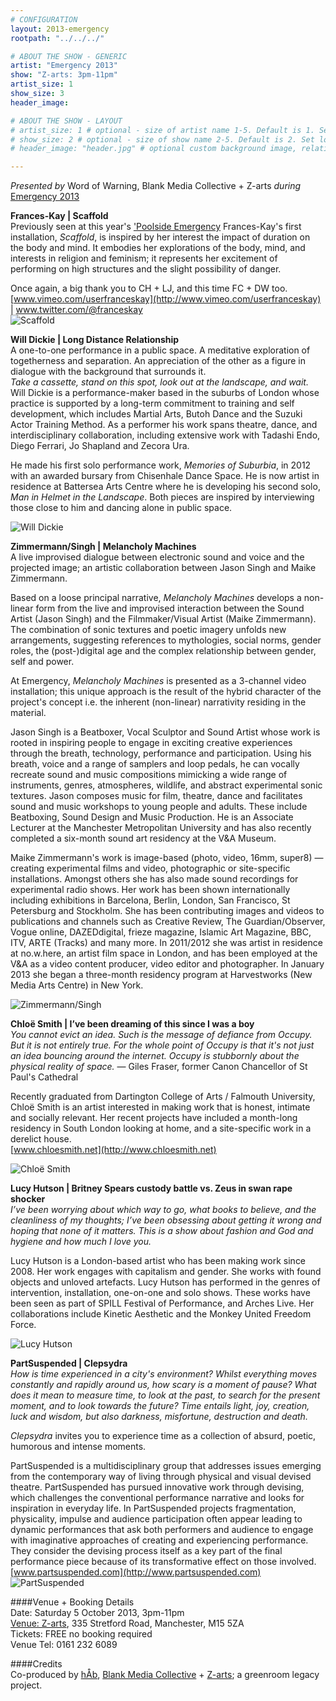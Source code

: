 ```yaml
---
# CONFIGURATION
layout: 2013-emergency
rootpath: "../../../"

# ABOUT THE SHOW - GENERIC
artist: "Emergency 2013"
show: "Z-arts: 3pm-11pm"
artist_size: 1
show_size: 3
header_image:

# ABOUT THE SHOW - LAYOUT
# artist_size: 1 # optional - size of artist name 1-5. Default is 1. Set longer names to lower values
# show_size: 2 # optional - size of show name 2-5. Default is 2. Set longer names to lower values
# header_image: "header.jpg" # optional custom background image, relative to current page

---
```

*Presented by* Word of Warning, Blank Media Collective + Z-arts *during* [Emergency 2013](/current/2013-emergency/index.html)    
        
**Frances-Kay | Scaffold**    
Previously seen at this year's ['Poolside Emergency](/archive/2013-poolside/durationala) Frances-Kay's first installation, *Scaffold*, is inspired by her interest the impact of duration on the body and mind. It embodies her explorations of the body,
mind, and interests in religion and feminism; it represents her excitement of performing on high structures and the slight possibility of danger.    

Once again, a big thank you to CH + LJ, and this time FC + DW too.    
[www.vimeo.com/userfranceskay](http://www.vimeo.com/userfranceskay) |
www.twitter.com/@franceskay    
![Scaffold](frances_kay.jpg)    

**Will Dickie | Long Distance Relationship**    
A one-to-one performance in a public space. A meditative exploration
of togetherness and separation. An appreciation of the other as a
figure in dialogue with the background that surrounds it.    
*Take a cassette, stand on this spot, look out at the landscape, and wait.*    
Will Dickie is a performance-maker based in the suburbs of London
whose practice is supported by a long-term commitment to training and
self development, which includes Martial Arts, Butoh Dance and the
Suzuki Actor Training Method. As a performer his work spans theatre,
dance, and interdisciplinary collaboration, including extensive work
with Tadashi Endo, Diego Ferrari, Jo Shapland and Zecora Ura.    

He made his first solo performance work, *Memories of Suburbia*, in
2012 with an awarded bursary from Chisenhale Dance Space. He is now
artist in residence at Battersea Arts Centre where he is developing
his second solo, *Man in Helmet in the Landscape*. Both pieces are
inspired by interviewing those close to him and dancing alone in
public space.    

![Will Dickie](will_dickie.jpg)    

**Zimmermann/Singh | Melancholy Machines**    
A live improvised dialogue between electronic sound and voice and the
projected image; an artistic collaboration between Jason Singh and
Maike Zimmermann.    

Based on a loose principal narrative, *Melancholy Machines* develops a
non-linear form from the live and improvised interaction between the
Sound Artist (Jason Singh) and the Filmmaker/Visual Artist (Maike
Zimmermann). The combination of sonic textures and poetic imagery
unfolds new arrangements, suggesting references to mythologies, social
norms, gender roles, the (post-)digital age and the complex
relationship between gender, self and power.    

At Emergency, *Melancholy Machines* is presented as a 3-channel video
installation; this unique approach is the result of the hybrid
character of the project's concept i.e. the inherent (non-linear)
narrativity residing in the material.    
 
Jason Singh is a Beatboxer, Vocal Sculptor and Sound Artist whose work
is rooted in inspiring people to engage in exciting creative
experiences through the breath, technology, performance and
participation. Using his breath, voice and a range of samplers and
loop pedals, he can vocally recreate sound and music compositions
mimicking a wide range of instruments, genres, atmospheres, wildlife,
and abstract experimental sonic textures. Jason composes music for
film, theatre, dance and facilitates sound and music workshops to
young people and adults. These include Beatboxing, Sound Design and
Music Production. He is an Associate Lecturer at the Manchester
Metropolitan University and has also recently completed a six-month
sound art residency at the V&A Museum.    

Maike Zimmermann's work is image-based (photo, video, 16mm, super8) —
creating experimental films and video, photographic or site-specific
installations. Amongst others she has also made sound recordings for
experimental radio shows. Her work has been shown internationally
including exhibitions in Barcelona, Berlin, London, San Francisco, St
Petersburg and Stockholm. She has been contributing images and videos
to publications and channels such as Creative Review, The
Guardian/Observer, Vogue online, DAZEDdigital, frieze magazine,
Islamic Art Magazine, BBC, ITV, ARTE (Tracks) and many more. In
2011/2012 she was artist in residence at no.w.here, an artist film
space in London, and has been employed at the V&A as a video content
producer, video editor and photographer. In January 2013 she began a
three-month residency program at Harvestworks (New Media Arts Centre)
in New York.    

![Zimmermann/Singh](zimmerman_singh.jpg)    

**Chloë Smith | I’ve been dreaming of this since I was a boy**   
*You cannot evict an idea. Such is the message of defiance from Occupy. But it is not entirely true. For the whole point of Occupy is that it's not just an idea bouncing around the internet. Occupy is stubbornly about the physical reality of space.* — Giles Fraser, former Canon Chancellor of St Paul's Cathedral     

Recently graduated from Dartington College of Arts / Falmouth University, Chloë Smith is an artist interested in making work that is honest, intimate and socially relevant. Her recent projects have included a month-long residency in South London looking at home, and a site-specific work in a derelict house.    
[www.chloesmith.net](http://www.chloesmith.net)    

![Chloë Smith](chloe_smith.jpg)    
   
**Lucy Hutson | Britney Spears custody battle vs. Zeus in swan rape shocker**    
*I’ve been worrying about which way to go, what books to believe, and the cleanliness of my thoughts; I’ve been obsessing about getting it wrong and hoping that none of it matters. This is a show about fashion and God and hygiene and how much I love you.*    
  
Lucy Hutson is a London-based artist who has been making work since 2008. Her work engages with capitalism and gender. She works with found objects and unloved artefacts. Lucy Hutson has performed in the genres of intervention, installation, one-on-one and solo shows. These works have been seen as part of SPILL Festival of Performance, and Arches Live. Her collaborations include Kinetic Aesthetic and the
Monkey United Freedom Force.    

![Lucy Hutson](lucy_hutson.jpg)    

**PartSuspended | Clepsydra**    
*How is time experienced in a city's environment? Whilst everything moves constantly and rapidly around us, how scary is a moment of pause? What does it mean to measure time, to look at the past, to
search for the present moment, and to look towards the future? Time entails light, joy, creation, luck and wisdom, but also darkness, misfortune, destruction and death.*    

*Clepsydra* invites you to experience time as a collection of absurd, poetic, humorous and intense moments.    

PartSuspended is a multidisciplinary group that addresses issues emerging from the contemporary way of living through physical and visual devised theatre. PartSuspended has pursued innovative work through devising, which challenges the conventional performance narrative and looks for inspiration in everyday life. In PartSuspended
projects fragmentation, physicality, impulse and audience participation often appear leading to dynamic performances that ask both performers and audience to engage with imaginative approaches of creating and experiencing performance. They consider the devising process itself as a key part of the final performance piece because of its transformative effect on those involved.    
[www.partsuspended.com](http://www.partsuspended.com)    
![PartSuspended](partsuspended.jpg)    


       
####Venue + Booking Details          
Date: Saturday 5 October 2013, 3pm-11pm               
[Venue: Z-arts](http://www.z-arts.org/about-us/getting-here/), 335 Stretford Road, Manchester, M15 5ZA           
Tickets: FREE no booking required               
Venue Tel: 0161 232 6089         
          
####Credits           
Co-produced by [hÅb](/hab/index.html), [Blank Media Collective](http://www.blankmediacollective.org) + [Z-arts](http://www.z-arts.org); a greenroom legacy project.
